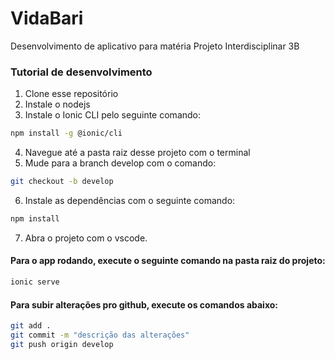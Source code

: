 # VidaBari

Desenvolvimento de aplicativo para matéria Projeto Interdisciplinar 3B

### Tutorial de desenvolvimento

1. Clone esse repositório
2. Instale o nodejs
3. Instale o Ionic CLI pelo seguinte comando:
```sh
npm install -g @ionic/cli
```
4. Navegue até a pasta raiz desse projeto com o terminal
5. Mude para a branch develop com o comando:
```sh
git checkout -b develop
```
6. Instale as dependências com o seguinte comando:
```sh
npm install
```
7. Abra o projeto com o vscode.
#### Para o app rodando, execute o seguinte comando na pasta raiz do projeto:
```sh
ionic serve
```

#### Para subir alterações pro github, execute os comandos abaixo: 
```sh
git add .
git commit -m "descrição das alterações"
git push origin develop
```

